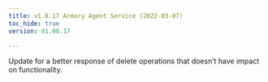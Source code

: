 ```yaml
---
title: v1.0.17 Armory Agent Service (2022-03-07)
toc_hide: true
version: 01.00.17

---
```


Update for a better response of delete operations that doesn’t have impact on functionality.
